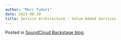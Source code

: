 ```yaml
---
author: "Marc Tudurí"
date: 2021-08-20
title: Service Architecture - Value-Added Services
---
```


Posted in [SoundCloud Backstage blog](https://developers.soundcloud.com/blog/service-architecture-2).